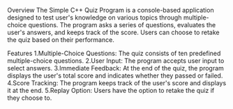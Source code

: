 Overview
The Simple C++ Quiz Program is a console-based application designed to test user's knowledge on various topics through multiple-choice questions. The program asks a series of questions, evaluates the user's answers, and keeps track of the score. Users can choose to retake the quiz based on their performance.

Features
1.Multiple-Choice Questions: The quiz consists of ten predefined multiple-choice questions.
2.User Input: The program accepts user input to select answers.
3.Immediate Feedback: At the end of the quiz, the program displays the user's total score and indicates whether they passed or failed.
4.Score Tracking: The program keeps track of the user's score and displays it at the end.
5.Replay Option: Users have the option to retake the quiz if they choose to.
